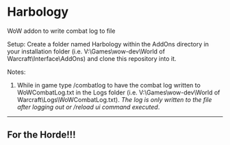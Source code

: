 Harbology
=========

WoW addon to write combat log to file


Setup:
Create a folder named Harbology within the AddOns directory in your installation folder
(i.e. V:\Games\wow-dev\World of Warcraft\Interface\AddOns) and clone this repository into it.

Notes:

1.  While in game type /combatlog to have the combat log written to WoWCombatLog.txt in the Logs folder (i.e. V:\Games\wow-dev\World of Warcraft\Logs\WoWCombatLog.txt). *The log is only written to the file after logging out or /reload ui command executed*.

<hr>
<h2>For the Horde!!!</h2>
